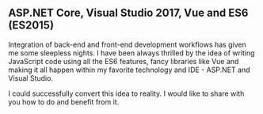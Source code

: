 ## ASP.NET Core, Visual Studio 2017, Vue and ES6 (ES2015)

Integration of back-end and front-end development workflows has given me some sleepless nights. I have been always thrilled by the idea of writing JavaScript code using all the ES6 features, fancy libraries like Vue and making it all happen within my favorite technology and IDE - ASP.NET and Visual Studio.

I could successfully convert this idea to reality. I would like to share with you how to do and benefit from it.